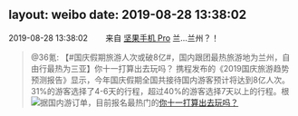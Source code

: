 layout: weibo
date: 2019-08-28 13:38:02
---
<meta name="referrer" content="no-referrer" />

2019-08-28 13:38:02  &nbsp;&nbsp;&nbsp;&nbsp;&nbsp;&nbsp; 来自 <a href="http://app.weibo.com/t/feed/Z4AgP" rel="nofollow">坚果手机 Pro</a>
兰…兰州？！
>  @36氪: 【#国庆假期旅游人次或破8亿#，国内跟团最热旅游地为兰州，自由行最热为三亚】你十一打算出去玩吗？
携程发布的《2019国庆旅游趋势预测报告》显示，今年国庆假期全国共接待国内游客预计将达到8亿人次。31%的游客选择了4-6天的行程，超过40%的游客选择7天以上的行程。根据国内游订单，目前报名最热门的 ​​​
[<img style="float: left;" src="https://h5.sinaimg.cn/upload/100/721/2019/03/14/vote.png"/>你十一打算出去玩吗？
](https://vote.weibo.com/h5/index/index?vote_id=2019_242202_-_08603f&from=1073095010&wm=44904_0001&weiboauthoruid=1750070171)

